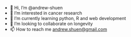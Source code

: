 - 👋 Hi, I’m @andrew-shuen
- 👀 I’m interested in cancer research
- 🌱 I’m currently learning python, R and web development
- 💞️ I’m looking to collaborate on longevity
- 📫 How to reach me andrew.shuen@gmail.com

<!---
andrew-shuen/andrew-shuen is a ✨ special ✨ repository because its `README.md` (this file) appears on your GitHub profile.
You can click the Preview link to take a look at your changes.
--->
